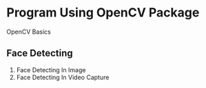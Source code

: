 # Program Using OpenCV Package
OpenCV Basics
## Face Detecting
1) Face Detecting In Image
2) Face Detecting In Video Capture


